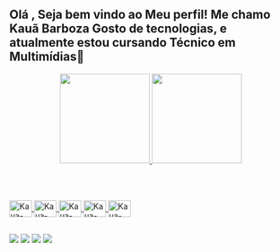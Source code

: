 <h2> Olá , Seja bem vindo ao Meu perfil! Me chamo Kauã Barboza 
Gosto de tecnologias, e atualmente estou cursando Técnico em Multimídias📱</h2>

 <div align="center">
 <a href=https://github.com/KauaBarboza03>
 <img height="160em" src="https://github-readme-stats.vercel.app/api/top-langs/?username=KauaBarboza03&layout=compact&langs_count=7&theme=black"/>
 <img height="160em" src="https://github-readme-stats.vercel.app/api?username=KauaBarboza03&show_icons=true&theme=black&include_all_commits=true&count_private=true""/>
</div>
<br>

##

<div style="display: inline_block"><br>
 <img align="center" alt="Kaua-figma" height="30" width="40" src="https://cdn.jsdelivr.net/gh/devicons/devicon@latest/icons/figma/figma-original.svg" />
 <img align="center" alt="Kaua-html" height="30" width="40" src="https://cdn.jsdelivr.net/gh/devicons/devicon@latest/icons/html5/html5-original.svg"/>
 <img align="center" alt="Kaua-css" height="30" width="40" src="https://cdn.jsdelivr.net/gh/devicons/devicon@latest/icons/css3/css3-original.svg"/>
 <img align="center" alt="Kaua-javascript" height="30" width="40" src="https://cdn.jsdelivr.net/gh/devicons/devicon@latest/icons/javascript/javascript-original.svg" />
 <img align="center" alt="Kaua-github" height="30" width="40" src="https://cdn.jsdelivr.net/gh/devicons/devicon@latest/icons/github/github-original.svg"/>
 
 </div>

 ##
 
 <div> 
  <a href="https://www.instagram.com/kaua_barboza23/" target="_blank"><img src="https://img.shields.io/badge/-Instagram-%23E4405F?style=for-the-badge&logo=instagram&logoColor=white" target="_blank"></a>
 <a href="" target="_blank"><img src="https://img.shields.io/badge/Discord-7289DA?style=for-the-badge&logo=discord&logoColor=white" target="_blank"></a> 
  <a href = ""><img src="https://img.shields.io/badge/-Gmail-%23333?style=for-the-badge&logo=gmail&logoColor=white" target="_blank"></a>
  <a href="" target="_blank"><img src="https://img.shields.io/badge/-LinkedIn-%230077B5?style=for-the-badge&logo=linkedin&logoColor=white" target="_blank"></a> 
</div>
  
 
                                                        

